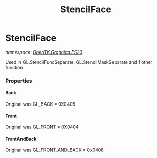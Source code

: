 ﻿---
title: StencilFace
---

# StencilFace
_namespace: [OpenTK.Graphics.ES20](N-OpenTK.Graphics.ES20.html)_

Used in GL.StencilFuncSeparate, GL.StencilMaskSeparate and 1 other function



### Properties

#### Back
Original was GL_BACK = 0X0405
#### Front
Original was GL_FRONT = 0X0404
#### FrontAndBack
Original was GL_FRONT_AND_BACK = 0x0408

